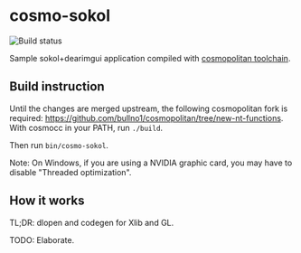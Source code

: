 # cosmo-sokol

![Build status](https://github.com/bullno1/cosmo-sokol/actions/workflows/build.yml/badge.svg)

Sample sokol+dearimgui application compiled with [cosmopolitan toolchain](https://github.com/jart/cosmopolitan/).

## Build instruction

Until the changes are merged upstream, the following cosmopolitan fork is required: https://github.com/bullno1/cosmopolitan/tree/new-nt-functions.
With cosmocc in your PATH, run `./build`.

Then run `bin/cosmo-sokol`.

Note: On Windows, if you are using a NVIDIA graphic card, you may have to disable "Threaded optimization".

## How it works

TL;DR: dlopen and codegen for Xlib and GL.

TODO: Elaborate.
